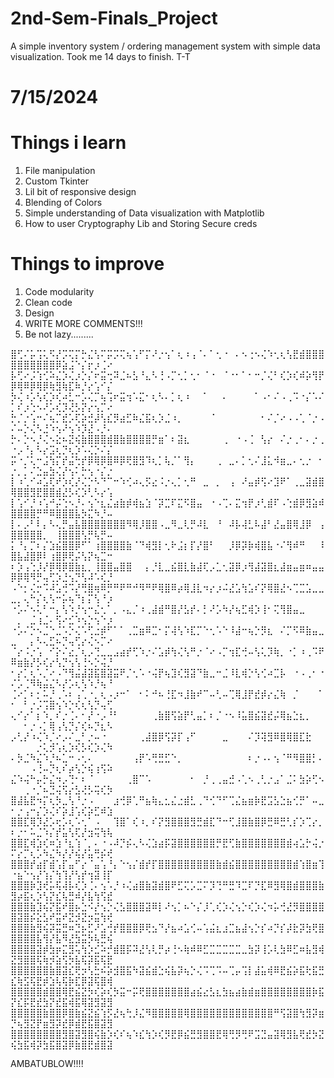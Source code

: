 # 2nd-Sem-Finals_Project
A simple inventory system / ordering management system
with simple data visualization. Took me 14 days to finish. T-T


# 7/15/2024

# Things i learn
1. File manipulation
2. Custom Tkinter
3. Lil bit of responsive design
4. Blending of Colors
5. Simple understanding of Data visualization with Matplotlib
6. How to user Cryptography Lib and Storing Secure creds

# Things to improve
1. Code modularity
2. Clean code
3. Design
4. WRITE MORE COMMENTS!!!
5. Be not lazy.........
   
⣿⢋⠌⡥⢩⢅⠫⡜⡩⢍⡍⡓⣌⢣⠍⡭⡩⢍⢦⢡⠋⡍⠜⡐⢢⠁⢆⠰⢠⠈⠄⠁⢂⠐⠀⠄⠢⢐⠢⢌⠱⢂⢆⢣⣟⣾⣿⣿⣿⣿⣿⣿⣿⣿⣿⣿⡿⣵⣨⠑⡌⡖⡰⢈⠔
⡧⢋⠔⡨⢱⢊⠵⣌⡱⢌⡰⡑⡌⠖⣭⢒⠽⣈⠦⣣⠘⣄⠣⢘⠠⡉⢂⡁⢂⠂⠈⠐⠀⠈⠐⠂⠁⠂⠒⡈⢌⠃⢎⡱⢎⠾⡵⢻⡟⡿⢿⠿⡿⢿⡿⢷⣻⢷⣏⠷⡘⡔⢡⠊⡌
⡳⢌⠰⡡⢣⢎⡱⢎⠴⣃⠒⡡⢌⡉⢦⢩⠖⣭⢲⠡⣍⠂⢆⠣⠄⡁⢆⠰⠀⠀⠁⠀⠀⠄⠀⠀⠀⠀⠁⠠⠂⠌⠠⢀⠩⠐⡌⠡⠌⡁⠎⡰⢑⠢⠜⡡⢎⡹⢜⡣⡝⡔⢢⡉⠔
⡓⡈⡐⢡⠒⠌⢦⡉⣞⡡⢏⡵⣚⡼⢣⣎⡻⣴⣋⠷⣌⣯⢆⡱⣈⠰⡀⠀⠀⠀⠀⠈⠀⠀⠀⠀⠀⠀⠀⠂⠌⡈⠔⠠⠠⢁⠈⡐⠠⠌⠤⡑⢌⠣⣘⠱⢢⠜⢢⠱⡹⣜⠠⡘⠄
⡓⠄⡑⠢⡘⢌⠢⣕⠦⣝⢮⣷⣿⣿⣿⣾⣿⣷⣿⣿⣿⣿⡛⣶⠁⠆⣽⣆⠀⠀⠀⠀⠀⢀⠀⠐⠠⢈⠀⢣⡔⠀⠌⡐⢀⠂⠄⡐⢀⠐⡠⠘⡄⠣⡔⣩⢆⡙⢆⡱⠡⢌⡑⠌⡌
⡭⠐⡈⢅⠒⣨⢳⡍⡞⣬⢓⡞⡿⢿⡿⣿⠿⡿⢟⣿⣻⠹⢆⡁⢧⡈⠁⢻⡄⠀⠀⠀⢀⠀⣀⠄⡁⢂⠌⣸⣅⠺⣶⣀⠄⢂⡐⠀⠂⡐⡀⡁⠌⣑⣤⣳⢌⡜⢢⠅⡓⢢⠐⡌⡐
⡇⠰⢁⠊⠴⣡⢏⠞⡱⢎⡜⢌⡑⠣⠙⠉⠒⠱⢊⠴⢄⡫⣔⠨⡐⢄⡁⢂⠛⠀⣀⠀⡀⠀⢠⠀⠜⣤⡾⢫⠔⣹⠟⠁⢀⣀⣽⣾⣿⢿⣿⣿⣻⣟⣿⣿⣾⣜⡣⢎⡱⢃⠣⡔⢡
⡇⢡⠊⡘⠰⢡⠚⡬⢑⠢⡘⠄⢢⠑⣆⣌⣴⣷⡾⢾⣦⣱⠈⡽⣉⠏⣍⠫⣿⣤⠀⠐⠠⢉⠄⣍⢲⡟⡰⢃⣾⠏⠠⢑⣾⡿⣻⣵⠾⣿⣿⣿⣿⡛⠛⠿⣿⣿⣿⣧⡳⣍⠳⡘⠤
⡇⠄⡠⠃⠇⡄⠣⢄⡛⣤⣧⣿⣿⣿⣿⣿⣿⣿⠻⢿⡸⣿⣿⠠⣀⠻⣀⢇⡛⠼⣇⠀⠘⠀⠼⡧⢼⣃⠧⣼⠃⣜⣤⣿⢿⣸⡿⠀⢠⣿⣿⣿⣿⣿⡀⠀⢸⣿⣿⣿⢣⡛⢧⡛⠤
⡅⠘⡄⡉⠆⡌⣱⣮⣿⣿⡿⠋⠁⢰⣿⣿⣿⣿⣷⠈⠙⢾⣻⡇⢂⠗⣨⡆⡏⡜⣿⠃⠀⠀⡸⡿⡽⡷⢾⣿⣧⠐⠌⢻⠾⠛⠀⠀⠸⣿⣧⣼⣿⡿⠇⢰⣿⡿⢟⡬⢣⡝⢦⣉⠒
⠆⡱⢠⢑⡸⡜⡿⢿⡿⣿⣷⣆⡀⢸⣿⣿⣤⣿⣿⠀⠀⡄⡘⣇⣀⣮⣿⣇⣷⣼⢏⡠⣁⢂⣽⡿⡰⢻⣼⣽⣿⣆⣼⣶⣤⣶⠶⣤⣤⡿⡿⢿⠻⡛⢤⢋⡱⣘⢢⡙⢣⠼⠡⢎⡘
⠠⠑⡂⢌⡒⠩⠼⣡⢚⠩⡜⢛⣿⢶⠿⡛⠛⠟⠛⠚⠻⠛⠟⢿⣿⠿⡴⢿⣸⣇⠲⡔⡰⠬⣜⣡⢳⣡⠎⡝⢿⣿⣜⠢⢉⣉⣡⣀⣀⣀⡀⢄⠓⡌⢆⢣⠒⡥⢦⠙⡆⡍⢣⠘⡰
⠐⡡⠌⠢⢅⠃⠒⡄⢣⠱⡘⢢⠒⣌⢂⠁⡀⠠⣄⡈⠰⢀⣼⣾⠛⣿⡜⣣⡞⠄⡃⠜⡡⠳⡜⢦⣋⢾⡱⢸⠂⢍⢻⣿⣤⣀⠀⠀⠀⠀⡀⠀⣈⢰⣈⠄⢫⠔⣊⠱⢢⡑⢢⠑⡰
⠐⡡⠌⡑⠢⣈⠑⣈⠡⡑⢌⠡⢋⣐⡾⠋⠁⠁⢀⣉⣶⠿⣉⠂⡍⢼⢣⠱⣏⡉⠑⢂⠡⠑⠸⣼⠒⢦⡑⡻⣆⠀⠌⡉⠫⠿⣷⣤⣀⣀⠀⠀⡄⠣⢄⣋⠦⡙⢤⢋⡔⢌⠢⡉⠔
⠈⡔⠨⡐⢡⠀⠊⡕⠌⣔⡈⢆⡠⢙⣀⣀⣠⣴⡞⢋⠱⡐⠌⣡⡾⢳⢌⢣⠛⡐⠈⠔⠠⡉⢲⣏⢚⠤⢣⢅⡹⢷⡀⠐⡁⠰⢀⠩⠟⠿⣶⣷⡜⡣⢎⡔⢣⡙⢢⢣⢘⠢⡑⢬⡘
⠂⡔⡁⢆⠡⡈⠔⠠⠙⢻⣬⣼⣽⣯⣿⣽⣭⠟⡈⢂⠡⠐⢬⡟⢦⣹⢎⣻⣽⠙⣷⣀⠒⣈⠸⣇⢾⡑⢣⢊⠴⣉⡧⠀⠐⠠⢀⠂⠐⠌⡡⢈⠻⢷⣬⣌⠣⡜⡡⢆⢣⠱⡘⢦⠘
⢈⠔⡁⠆⡂⠥⡘⢀⠡⠆⢠⢁⠐⡀⢆⠠⡰⠒⠁⠀⠂⠅⠚⠦⢘⣏⠲⣸⣷⠞⠉⠤⢃⠤⢉⢿⣸⡟⣞⡾⡔⣌⢷⠀⡈⠀⠀⠀⠁⠂⠀⠃⡐⡨⢩⣿⢢⠱⡑⢎⢆⢣⡙⢤⢋
⢄⠊⡔⠁⡆⠱⡀⠎⡐⢈⠄⠂⡜⠐⡠⠘⠃⠀⠀⠀⠀⠀⢀⣷⣿⢫⣵⡟⢃⣤⡁⠆⡈⠐⠢⠸⣥⣿⣮⣽⣞⡬⢿⣦⣑⣆⡀⠀⠀⠀⠀⠂⡐⠠⡁⢿⢠⢣⡙⡌⢎⠦⡙⣆⠣
⡠⢃⡜⠰⢌⠱⡈⠔⡠⠌⣀⠃⡐⠤⠐⠀⠀⠀⠀⠀⢀⣼⣿⡿⢫⡽⡏⢠⠋⠀⠀⠀⠀⣀⠀⠀⠀⠌⡹⢽⣻⠿⣿⢿⣿⣏⣗⠀⠀⠀⠀⠀⠀⡐⢅⡺⢡⢆⡱⢎⡣⢎⡱⢌⠳
⠄⡳⣈⠳⣌⠱⡘⠦⣁⠒⠠⢂⠄⠀⠀⠀⠀⠀⠀⢠⡟⠡⢛⣛⣋⠑⡀⠀⠀⠀⠀⠀⠀⠀⠀⠀⠀⠆⡐⠠⠄⢢⠈⠛⠻⣿⣿⡃⠄⠀⠀⠀⠠⢘⠤⡙⢆⠎⡴⢣⡑⢮⢰⢫⠵
⣌⠱⢬⠓⡤⡓⣌⠲⡠⢙⠂⠆⠈⠀⠀⠀⠀⠀⢀⣿⠉⠡⠀⠀⠀⠀⠀⠀⠂⠀⡘⢀⢀⣤⣚⠠⢁⠢⢀⢃⡐⣠⠁⣈⠅⣳⡵⢋⠢⠀⠀⢀⠐⡈⠦⣙⢬⢫⡔⣣⢜⡣⢭⢎⡳
⣿⣼⣧⣟⠲⡍⢆⡳⣀⢣⠘⡐⠠⠀⠀⠀⣰⢚⡿⢁⠛⣦⢷⣄⣂⣌⣐⣾⣃⢀⠙⢊⠙⠋⢉⣌⣦⣶⡷⣟⣩⣣⣑⣦⢊⡛⠁⠤⣀⠂⡐⢠⠒⡌⡱⢌⠎⡵⣸⢡⢎⡵⣋⠾⣱
⣿⣿⣏⢿⡹⣜⡡⢖⡡⢆⠡⢂⠁⠠⠀⠀⢹⣿⠁⢎⠰⡀⠎⡝⣻⣿⣿⣿⣻⣛⣾⣏⠙⠒⢋⣸⣿⣷⣿⡿⣛⠿⣛⢃⡎⡱⢉⡔⡀⠆⡐⠂⠥⣈⠱⡌⡞⣥⢣⢏⡜⣲⢭⢳⢧
⣿⣿⣏⢾⣱⢎⠶⣱⠘⣆⢱⠈⡀⠄⠐⠠⠼⡙⡮⢄⠣⢌⣱⣴⡯⣽⣿⣿⣿⣿⣿⣿⡛⣟⢋⣷⣿⣿⣿⣿⣿⣿⣿⣾⢴⣡⡓⢬⡐⠍⡔⡉⢆⡡⠳⣌⠳⡜⡜⢮⡜⣥⢛⡮⢞
⣿⣿⣿⡞⣴⡏⣾⢡⡏⣤⠋⡔⠈⣤⢡⠘⡄⠑⢢⡌⣾⡞⡏⣿⣿⣿⣿⣿⣿⣿⣿⣿⣷⣾⣮⣿⣿⣿⣿⣿⣿⣿⣿⣿⣾⢱⣿⣶⢹⠐⣦⠑⢢⡜⢱⡌⢳⢹⡜⢣⡞⢲⣽⢸⡏
⣿⣿⣿⡷⣹⢞⡥⢯⢼⡧⢎⡱⢈⠄⢢⠡⡘⠰⢌⣴⣿⣷⣽⣾⣿⠟⣋⢍⡡⣉⠍⡹⢙⠛⣛⠹⣉⠏⡙⣏⠿⣻⢿⣿⣾⣿⣿⣿⣷⣻⡴⣯⢆⡱⢣⡝⣎⢧⣛⠾⡜⣧⢳⢫⣞
⣿⣿⣿⣷⣹⢮⡝⣯⠞⣿⡦⣑⠪⡜⢢⡑⢌⣣⣿⣿⣿⣽⠿⡇⠜⢢⡁⠦⠑⡌⡸⢁⢎⡱⢌⢢⡑⢎⡱⢌⠲⡥⢚⣜⡻⣿⣿⣿⣿⣿⣽⣿⡮⣕⣣⠞⣭⠞⣝⡺⣝⡲⣭⢳⢞
⣿⣿⣿⣷⣻⢮⡽⣭⣛⠶⣙⡦⣋⠜⣡⢚⡞⣿⣿⣿⡿⢟⣢⠙⡜⣦⠴⣡⢊⠤⢡⣬⣆⣰⣉⣦⣼⢢⡑⡎⠴⡙⡎⡼⣗⡽⣳⢟⣿⣿⣿⣿⣿⣧⢻⡜⣧⠻⣜⣳⣭⡳⢧⣛⢮
⣿⣿⣿⣿⣽⡾⣳⡶⣍⣻⢥⢳⡱⣊⠵⡚⣾⣿⡯⠽⣜⢣⢇⡛⡴⢘⠢⢷⠾⠿⣋⣉⣉⣉⣉⣉⣀⣳⡽⢸⡡⢇⣳⠿⣋⠶⣧⣻⢾⣝⣻⣿⣿⢯⢷⡺⣵⢫⡳⣧⢯⡽⣯⢯⣟
⣿⣿⣿⣿⣿⣿⣷⣿⣽⣎⢟⡲⢣⣓⠮⡵⣺⣿⣯⠳⣽⣮⣾⣑⢮⣧⡽⢦⡑⢌⠩⢉⠩⠤⢉⡤⢩⡇⣼⣥⢾⠿⣟⣮⡵⣯⢗⣯⣛⣎⢷⣫⢯⣟⡾⣱⢧⢯⡷⣏⡿⣽⢯⣿⢾
⣿⣿⣿⣿⣿⣾⣿⣿⢿⣟⣮⣝⡳⢎⡵⢎⡳⣭⠒⡭⢟⣿⣿⣿⣿⣿⣿⣿⣴⣮⣔⣣⣆⣳⣦⣴⣷⣾⣶⣿⣿⣿⣿⣿⣿⣿⣿⡷⣯⡝⣎⡯⣟⣞⣳⡝⣞⣯⢾⣯⢿⣽⣻⣽⣻
⣿⣿⣿⣿⣿⣷⣿⣿⡿⣿⣷⣮⣝⣮⢱⡫⣜⢦⢓⡸⣌⠻⣿⣿⣿⣿⣿⢿⣿⣿⣿⣿⣿⣿⣿⣿⣿⣿⣿⣿⣿⠛⢫⣽⣿⢳⣻⡽⣶⡙⢦⣻⣝⡟⣶⣻⡽⣞⡿⣾⣟⣯⣿⣽⣻
⣿⣿⣿⣿⣿⣿⣿⣿⣻⣿⣽⣻⣿⢮⣷⡱⢎⠎⢦⠱⣎⢳⡱⢎⡻⣟⡿⣮⣛⣻⣿⣿⣟⢿⢛⡻⢛⠟⣩⣙⣤⣽⢿⣻⣧⢟⣞⡳⣝⢮⣳⣯⢾⡽⣳⣯⣿⣽⡿⣷⣿⣟⣾⣿⣽

AMBATUBLOW!!!!
